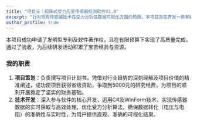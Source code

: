 ```yaml
---
title: "项目三：矩阵式受力应变传感器检测软件V1.0"
excerpt: "针对现有传感器技术在受力分析及数据可视化方面的局限，本项目旨在开发一款革新性的软件解决方案，基于阵列式柔性导电橡胶传感器，通过高精度的数据采集与处理，为医疗设备提供更为精确的力学参数评估。"
author_profile: true
---
```


本项目成功申请了发明型专利及软件著作权，且在有限预算下实现了高质量完成，通过了验收，为后续研发活动积累了宝贵经验与资源。

### 我的职责
1.	**项目策划**：负责撰写项目计划书，凭借对行业趋势的深刻理解及项目价值的精准阐述，成功使项目获得省级资助，争取到5000元的研究经费，为项目的顺利开展奠定了坚实的财务基础。
2.	**技术开发**：深入参与软件的核心开发，运用C#及WinForm技术，实现传感器数据的实时获取与高效处理，优化受力分析算法，确保数据转化（电压与电阻）的准确性与实时性，为用户提供直观、准确的可视化结果。 